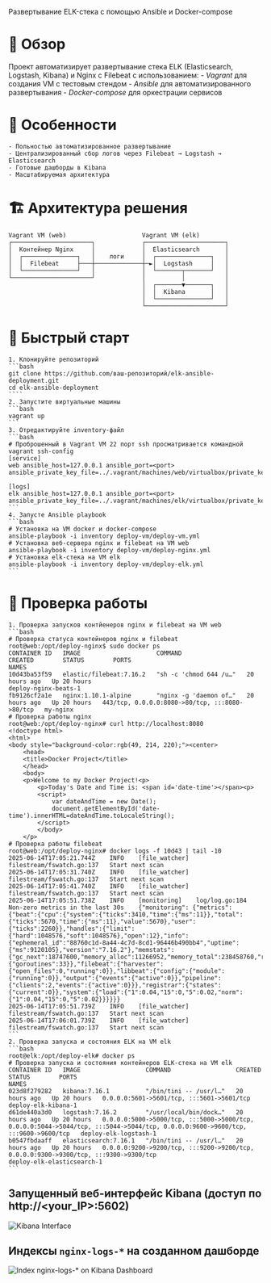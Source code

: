 Развертывание ELK-стека с помощью Ansible и Docker-compose

# 📌 Обзор
Проект автоматизирует развертывание стека ELK (Elasticsearch, Logstash, Kibana) и Nginx с Filebeat с использованием:
    - *Vagrant* для создания VM с тестовым стендом
    - *Ansible* для автоматизированного развертывания 
    - *Docker-compose* для оркестрации сервисов

# 🌟 Особенности
    - Польностью автоматизированное развертывание
    - Централизированный сбор логов через Filebeat → Logstash → Elasticsearch
    - Готовые дашборды в Kibana
    - Масштабируемая архитектура

# 🏗 Архитектура решения

```text
Vagrant VM (web)                     Vagrant VM (elk)
┌──────────────────────┐             ┌──────────────────────┐
│  Контейнер Nginx     │             │  Elasticsearch       │
│  ┌───────────────┐   │    логи     │  ┌───────────────┐   │
│  │  Filebeat     ├───┼─────────────┼─►│  Logstash     │   │
│  └───────────────┘   │             │  └───────┬───────┘   │
└──────────────────────┘             │          │           │
                                     │  ┌───────▼───────┐   │
                                     │  │  Kibana       │   │
                                     │  └───────────────┘   │
                                     └──────────────────────┘
```


# 🚀 Быстрый старт
    1. Клонируйте репозиторий
    ```bash
    git clone https://github.com/ваш-репозиторий/elk-ansible-deployment.git
    cd elk-ansible-deployment
    ````
    2. Запустите виртуальные машины
    ```bash
    vagrant up
    ```
    3. Отредактируйте inventory-файл
    ```bash
    # Проброшенный в Vagrant VM 22 порт ssh просматривается командной vagrant ssh-config
    [service]
    web ansible_host=127.0.0.1 ansible_port=<port> ansible_private_key_file=../.vagrant/machines/web/virtualbox/private_key

    [logs]
    elk ansible_host=127.0.0.1 ansible_port=<port> ansible_private_key_file=../.vagrant/machines/elk/virtualbox/private_key
    ```
    4. Запусте Ansible playbook
    ```bash
    # Установка на VM docker и docker-compose
    ansible-playbook -i inventory deploy-vm/deploy-vm.yml
    # Установка веб-сервера nginx и filebeat на VM web 
    ansible-playbook -i inventory deploy-vm/deploy-nginx.yml 
    # Установка elk-стека на VM elk
    ansible-playbook -i inventory deploy-vm/deploy-elk.yml
    ```
# 🧪 Проверка работы
    1. Проверка запусков контйенеров nginx и filebeat на VM web
    ```bash
    # Проверка статуса контейнеров nginx и filebeat
    root@web:/opt/deploy-nginx$ sudo docker ps
    CONTAINER ID   IMAGE                     COMMAND                  CREATED        STATUS        PORTS                                            NAMES
    10d43ba53f59   elastic/filebeat:7.16.2   "sh -c 'chmod 644 /u…"   20 hours ago   Up 20 hours                                                    deploy-nginx-beats-1
    fb9126cf2a1e   nginx:1.10.1-alpine       "nginx -g 'daemon of…"   20 hours ago   Up 20 hours   443/tcp, 0.0.0.0:8080->80/tcp, :::8080->80/tcp   my-nginx
    # Проверка работы nginx
    root@web:/opt/deploy-nginx# curl http://localhost:8080
    <!doctype html>
    <html>
    <body style="background-color:rgb(49, 214, 220);"><center>
        <head>
        <title>Docker Project</title>
        </head>
        <body>
        <p>Welcome to my Docker Project!<p>
            <p>Today's Date and Time is: <span id='date-time'></span><p>
            <script>
                var dateAndTime = new Date();
                document.getElementById('date-time').innerHTML=dateAndTime.toLocaleString();
            </script>
            </body>
        </p>
    # Проверка работы filebeat
    root@web:/opt/deploy-nginx# docker logs -f 10d43 | tail -10
    2025-06-14T17:05:21.744Z	INFO	[file_watcher]	filestream/fswatch.go:137	Start next scan
    2025-06-14T17:05:31.740Z	INFO	[file_watcher]	filestream/fswatch.go:137	Start next scan
    2025-06-14T17:05:41.740Z	INFO	[file_watcher]	filestream/fswatch.go:137	Start next scan
    2025-06-14T17:05:51.738Z	INFO	[monitoring]	log/log.go:184	Non-zero metrics in the last 30s	{"monitoring": {"metrics": {"beat":{"cpu":{"system":{"ticks":3410,"time":{"ms":11}},"total":{"ticks":5670,"time":{"ms":11},"value":5670},"user":{"ticks":2260}},"handles":{"limit":{"hard":1048576,"soft":1048576},"open":12},"info":{"ephemeral_id":"88760c1d-8a44-4c7d-8cd1-96446b490bb4","uptime":{"ms":9120105},"version":"7.16.2"},"memstats":{"gc_next":18747600,"memory_alloc":11266952,"memory_total":238458760,"rss":118579200},"runtime":{"goroutines":33}},"filebeat":{"harvester":{"open_files":0,"running":0}},"libbeat":{"config":{"module":{"running":0}},"output":{"events":{"active":0}},"pipeline":{"clients":2,"events":{"active":0}}},"registrar":{"states":{"current":0}},"system":{"load":{"1":0.04,"15":0,"5":0.02,"norm":{"1":0.04,"15":0,"5":0.02}}}}}}
    2025-06-14T17:05:51.739Z	INFO	[file_watcher]	filestream/fswatch.go:137	Start next scan
    2025-06-14T17:06:01.739Z	INFO	[file_watcher]	filestream/fswatch.go:137	Start next scan
    ```
    2. Проверка запуска и состояния ELK на VM elk
    ```bash
    root@elk:/opt/deploy-elk# docker ps
    # Проверка запуска и состояния контейнеров ELK-стека на VM elk
    CONTAINER ID   IMAGE                  COMMAND                  CREATED        STATUS        PORTS                                                                                                                             NAMES
    023d8f279282   kibana:7.16.1          "/bin/tini -- /usr/l…"   20 hours ago   Up 20 hours   0.0.0.0:5601->5601/tcp, :::5601->5601/tcp                                                                                         deploy-elk-kibana-1
    d61de440a3d0   logstash:7.16.2        "/usr/local/bin/dock…"   20 hours ago   Up 20 hours   0.0.0.0:5000->5000/tcp, :::5000->5000/tcp, 0.0.0.0:5044->5044/tcp, :::5044->5044/tcp, 0.0.0.0:9600->9600/tcp, :::9600->9600/tcp   deploy-elk-logstash-1
    b0547fbdaaff   elasticsearch:7.16.1   "/bin/tini -- /usr/l…"   20 hours ago   Up 20 hours   0.0.0.0:9200->9200/tcp, :::9200->9200/tcp, 0.0.0.0:9300->9300/tcp, :::9300->9300/tcp                                              deploy-elk-elasticsearch-1
    ```
## Запущенный веб-интерфейс Kibana (доступ по http://<your_IP>:5602)
![Kibana Interface](images/elasticsearch-status.jpg)

## Индексы `nginx-logs-*` на созданном дашборде
![Index nginx-logs-* on Kibana Dashboard](images/elasticsearch-status.jpg)
    
